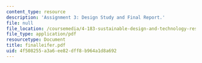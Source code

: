 ```yaml
---
content_type: resource
description: 'Assignment 3: Design Study and Final Report.'
file: null
file_location: /coursemedia/4-183-sustainable-design-and-technology-research-workshop-spring-2004/4f508255a3a6ee82dff8b964a1d8a692_finalleifer.pdf
file_type: application/pdf
resourcetype: Document
title: finalleifer.pdf
uid: 4f508255-a3a6-ee82-dff8-b964a1d8a692
---
```

